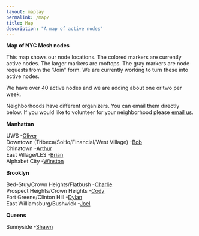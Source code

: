 ```yaml
---
layout: maplay
permalink: /map/
title: Map
description: "A map of active nodes"
---
```

**Map of NYC Mesh nodes**

This map shows our node locations. The colored markers are currently active nodes. The larger markers are rooftops. The gray markers are node requests from the "Join" form. We are currently working to turn these into active nodes. 

We have over 40 active nodes and we are adding about one or two per week.

Neighborhoods have different organizers. You can email them directly below. If you would like to volunteer for your neighborhood please [email us](<mailto:contact@nycmesh.net>).

**Manhattan**

UWS -[Oliver](<mailto:oliver@nycmesh.net>)   
Downtown (Tribeca/SoHo/Financial/West Village) -[Bob](<mailto:bob@nycmesh.net>)   
Chinatown -[Arthur](<mailto:arthur@nycmesh.net>)    
East Village/LES -[Brian](<mailto:brian@nycmesh.net>)  
Alphabet City -[Winston](<mailto:winston@nycmesh.net>)   

**Brooklyn**

Bed-Stuy/Crown Heights/Flatbush -[Charlie](<mailto:charlie@nycmesh.net>)  
Prospect Heights/Crown Heights -[Cody](<mailto:cody@nycmesh.net>)  
Fort Greene/Clinton Hill -[Dylan](<mailto:dylan@nycmesh.net>)    
East Williamsburg/Bushwick -[Joel](<mailto:joel@nycmesh.net>)    

**Queens**

Sunnyside -[Shawn](<mailto:shawn@nycmesh.net>)    

